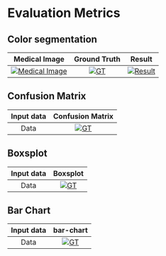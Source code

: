 # Evaluation Metrics

## Color segmentation

| <a target="_blank">**Medical Image**</a> | <a target="_blank">**Ground Truth**</a> | <a target="_blank">**Result**</a> |
| :---: |:---:| :---:|
| [![Medical Image](https://raw.githubusercontent.com/douglasrodriguesx/evaluation-metrics/master/color-segmentation/images/imagemmedica.png)]()    | [![GT](https://raw.githubusercontent.com/douglasrodriguesx/evaluation-metrics/master/color-segmentation/images/GT.bmp)](http://fvcproductions.com) | [![Result](https://raw.githubusercontent.com/douglasrodriguesx/evaluation-metrics/master/color-segmentation/images/results.jpg)](http://fvcproductions.com)  |

## Confusion Matrix

| <a target="_blank">**Input data**</a> | <a target="_blank">**Confusion Matrix**</a> |
| :---: |:---:|
| Data   | [![GT](https://github.com/douglasrodriguesx/evaluation-metrics/blob/master/confusion-matrix/image.png?raw=true)](http://fvcproductions.com)   |

## Boxsplot

| <a target="_blank">**Input data**</a> | <a target="_blank">**Boxsplot**</a> |
| :---: |:---:|
| Data   | [![GT](https://ars.els-cdn.com/content/image/1-s2.0-S2238785417302922-gr13.jpg)](http://fvcproductions.com)   |

## Bar Chart

| <a target="_blank">**Input data**</a> | <a target="_blank">**bar-chart**</a> |
| :---: |:---:|
| Data   | [![GT](https://ars.els-cdn.com/content/image/1-s2.0-S2238785417302922-gr5.jpg)](http://fvcproductions.com)   |
